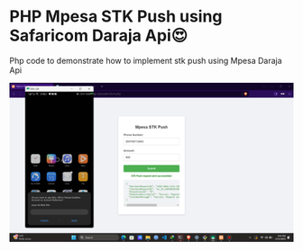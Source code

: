 # PHP Mpesa STK Push using Safaricom Daraja Api😍

Php code to demonstrate how to implement stk push using Mpesa Daraja Api 

![demo image](/demo/demo.png/)
